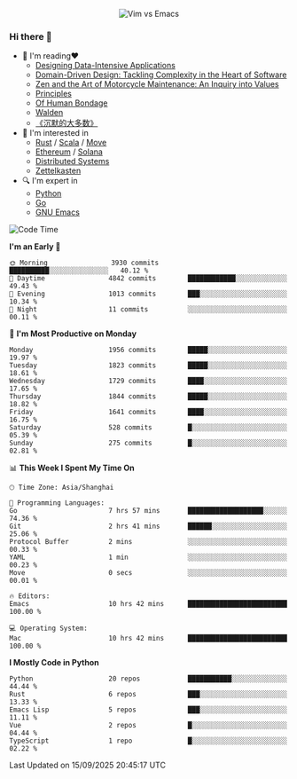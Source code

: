 <p align="center">
    <img src="https://gist.githubusercontent.com/coldnight/e696baffb094e71c96cb302118878eae/raw/40ea5053a6f66cc65f90f437e4173497da225958/banner.gif" alt="Vim vs Emacs" />
</p>

### Hi there 👋

- 📖 I'm reading❤️
    + [Designing Data-Intensive Applications](https://www.oreilly.com/library/view/designing-data-intensive-applications/9781491903063/)
    + [Domain-Driven Design: Tackling Complexity in the Heart of Software](https://www.dddcommunity.org/book/evans_2003/)
    + [Zen and the Art of Motorcycle Maintenance: An Inquiry into Values](https://en.wikipedia.org/wiki/Zen_and_the_Art_of_Motorcycle_Maintenance)
    + [Principles](https://www.principles.com/)
    + [Of Human Bondage](https://en.wikipedia.org/wiki/Of_Human_Bondage)
    + [Walden](https://en.wikipedia.org/wiki/Walden)
    + [《沉默的大多数》](https://en.wikipedia.org/wiki/Silent_majority)
- 🌱 I'm interested in
    + [Rust](https://www.rust-lang.org/) / [Scala](https://www.scala-lang.org/) / [Move](https://github.com/move-language/move/)
    + [Ethereum](https://ethereum.org/en/) / [Solana](https://solana.com/)
	+ [Distributed Systems](https://www.linuxzen.com/notes/topics/20200320174417_%E5%88%86%E5%B8%83%E5%BC%8F/)
	+ [Zettelkasten](https://www.linuxzen.com/notes/notes/20220120080920-slip_box/)
- 🔍 I'm expert in
    + [Python](https://www.python.org/)
    + [Go](https://go.dev/)
    + [GNU Emacs](https://www.gnu.org/software/emacs/)

<!--START_SECTION:waka-->
![Code Time](http://img.shields.io/badge/Code%20Time-3%2C441%20hrs%2035%20mins-blue)

**I'm an Early 🐤** 

```text
🌞 Morning                3930 commits        ██████████░░░░░░░░░░░░░░░   40.12 % 
🌆 Daytime                4842 commits        ████████████░░░░░░░░░░░░░   49.43 % 
🌃 Evening                1013 commits        ███░░░░░░░░░░░░░░░░░░░░░░   10.34 % 
🌙 Night                  11 commits          ░░░░░░░░░░░░░░░░░░░░░░░░░   00.11 % 
```
📅 **I'm Most Productive on Monday** 

```text
Monday                   1956 commits        █████░░░░░░░░░░░░░░░░░░░░   19.97 % 
Tuesday                  1823 commits        █████░░░░░░░░░░░░░░░░░░░░   18.61 % 
Wednesday                1729 commits        ████░░░░░░░░░░░░░░░░░░░░░   17.65 % 
Thursday                 1844 commits        █████░░░░░░░░░░░░░░░░░░░░   18.82 % 
Friday                   1641 commits        ████░░░░░░░░░░░░░░░░░░░░░   16.75 % 
Saturday                 528 commits         █░░░░░░░░░░░░░░░░░░░░░░░░   05.39 % 
Sunday                   275 commits         █░░░░░░░░░░░░░░░░░░░░░░░░   02.81 % 
```


📊 **This Week I Spent My Time On** 

```text
🕑︎ Time Zone: Asia/Shanghai

💬 Programming Languages: 
Go                       7 hrs 57 mins       ███████████████████░░░░░░   74.36 % 
Git                      2 hrs 41 mins       ██████░░░░░░░░░░░░░░░░░░░   25.06 % 
Protocol Buffer          2 mins              ░░░░░░░░░░░░░░░░░░░░░░░░░   00.33 % 
YAML                     1 min               ░░░░░░░░░░░░░░░░░░░░░░░░░   00.23 % 
Move                     0 secs              ░░░░░░░░░░░░░░░░░░░░░░░░░   00.01 % 

🔥 Editors: 
Emacs                    10 hrs 42 mins      █████████████████████████   100.00 % 

💻 Operating System: 
Mac                      10 hrs 42 mins      █████████████████████████   100.00 % 
```

**I Mostly Code in Python** 

```text
Python                   20 repos            ███████████░░░░░░░░░░░░░░   44.44 % 
Rust                     6 repos             ███░░░░░░░░░░░░░░░░░░░░░░   13.33 % 
Emacs Lisp               5 repos             ███░░░░░░░░░░░░░░░░░░░░░░   11.11 % 
Vue                      2 repos             █░░░░░░░░░░░░░░░░░░░░░░░░   04.44 % 
TypeScript               1 repo              █░░░░░░░░░░░░░░░░░░░░░░░░   02.22 % 
```




 Last Updated on 15/09/2025 20:45:17 UTC
<!--END_SECTION:waka-->
